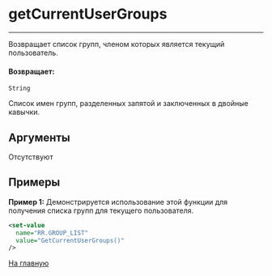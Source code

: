 # getCurrentUserGroups

---

Возвращает список групп, членом которых является текущий пользователь.

#### Возвращает:

`String`

Список имен групп, разделенных запятой и заключенных в двойные кавычки.

## Аргументы

Отсутствуют

## Примеры

**Пример 1:** Демонстрируется использование этой функции для получения списка групп для текущего пользователя.
```xml
<set-value
  name="RR.GROUP_LIST"
  value="GetCurrentUserGroups()"
/>
```



[На главную](./ecmfunctions/)